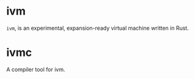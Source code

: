 # ivm
`ivm`, is an experimental, expansion-ready virtual machine written in Rust.

# ivmc
A compiler tool for ivm.
